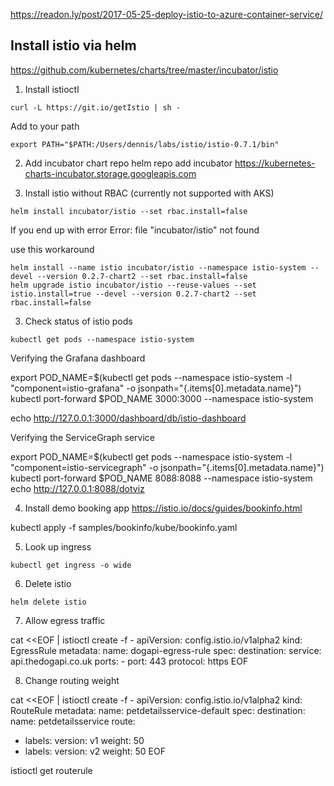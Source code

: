 https://readon.ly/post/2017-05-25-deploy-istio-to-azure-container-service/

## Install istio via helm
https://github.com/kubernetes/charts/tree/master/incubator/istio

1. Install istioctl
```
curl -L https://git.io/getIstio | sh -
```

Add to your path
```
export PATH="$PATH:/Users/dennis/labs/istio/istio-0.7.1/bin"
```

2. Add incubator chart repo
helm repo add incubator https://kubernetes-charts-incubator.storage.googleapis.com

3. Install istio without RBAC (currently not supported with AKS)
```
helm install incubator/istio --set rbac.install=false
```

If you end up with error
Error: file "incubator/istio" not found

use this workaround
```
helm install --name istio incubator/istio --namespace istio-system --devel --version 0.2.7-chart2 --set rbac.install=false
helm upgrade istio incubator/istio --reuse-values --set istio.install=true --devel --version 0.2.7-chart2 --set rbac.install=false
```

3. Check status of istio pods
```
kubectl get pods --namespace istio-system
```

Verifying the Grafana dashboard

export POD_NAME=$(kubectl get pods --namespace istio-system -l "component=istio-grafana" -o jsonpath="{.items[0].metadata.name}")
kubectl port-forward $POD_NAME 3000:3000 --namespace istio-system

echo http://127.0.0.1:3000/dashboard/db/istio-dashboard

Verifying the ServiceGraph service

export POD_NAME=$(kubectl get pods --namespace istio-system -l "component=istio-servicegraph" -o jsonpath="{.items[0].metadata.name}")
kubectl port-forward $POD_NAME 8088:8088 --namespace istio-system
echo http://127.0.0.1:8088/dotviz

4. Install demo booking app
https://istio.io/docs/guides/bookinfo.html 

kubectl apply -f samples/bookinfo/kube/bookinfo.yaml

5. Look up ingress 
```
kubectl get ingress -o wide
```

6. Delete istio
```
helm delete istio
``` 

7. Allow egress traffic

cat <<EOF | istioctl create -f -
apiVersion: config.istio.io/v1alpha2
kind: EgressRule
metadata:
  name: dogapi-egress-rule
spec:
  destination:
    service: api.thedogapi.co.uk
  ports:
    - port: 443
      protocol: https
EOF

8. Change routing weight

cat <<EOF | istioctl create -f -
apiVersion: config.istio.io/v1alpha2
kind: RouteRule
metadata:
  name: petdetailsservice-default
spec:
  destination:
    name: petdetailsservice
  route:
  - labels:
      version: v1
    weight: 50
  - labels:
      version: v2
    weight: 50
EOF

istioctl get routerule